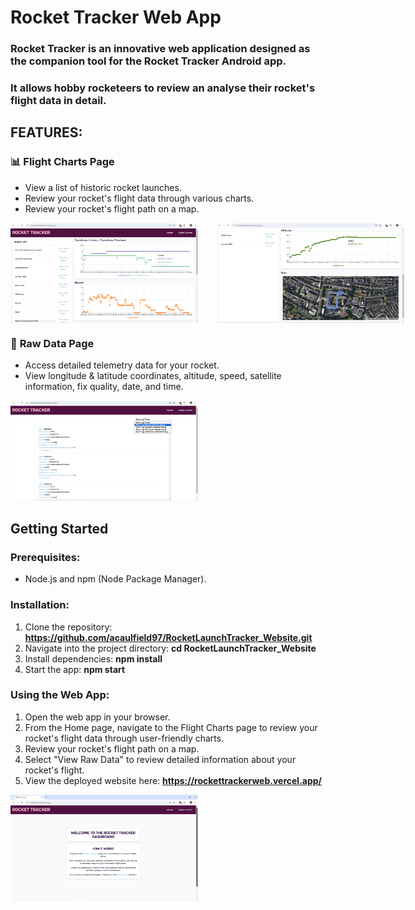 # Rocket Tracker Web App

### Rocket Tracker is an innovative web application designed as the companion tool for the Rocket Tracker Android app.

### It allows hobby rocketeers to review an analyse their rocket's flight data in detail.

## FEATURES:

### 📊 **Flight Charts Page**

- View a list of historic rocket launches.
- Review your rocket's flight data through various charts.
- Review your rocket's flight path on a map.

<div style="display: flex; gap: 30px;">
<img src="src/assets/images/screenshots/flightCharts_1.png" alt="Flight Charts Page" width="300"/>
<img src="src/assets/images/screenshots/flightCharts_2.png" alt="Flight Charts Page" width="300"/>
</div>

### 🚀 **Raw Data Page**

- Access detailed telemetry data for your rocket.
- View longitude & latitude coordinates, altitude, speed, satellite information, fix quality, date, and time.

<img src="src/assets/images/screenshots/rawData.png" alt="Flight Charts Page" width="300"/>

## Getting Started

### Prerequisites:

- Node.js and npm (Node Package Manager).

### Installation:

1. Clone the repository: **https://github.com/acaulfield97/RocketLaunchTracker_Website.git**
2. Navigate into the project directory: **cd RocketLaunchTracker_Website**
3. Install dependencies: **npm install**
4. Start the app: **npm start**

### Using the Web App:

1. Open the web app in your browser.
2. From the Home page, navigate to the Flight Charts page to review your rocket's flight data through user-friendly charts.
3. Review your rocket's flight path on a map.
4. Select "View Raw Data" to review detailed information about your rocket's flight.
5. View the deployed website here: **https://rockettrackerweb.vercel.app/**

<img src="src/assets/images/screenshots/homePage.png" alt="Flight Charts Page" width="300"/>
